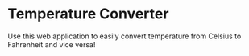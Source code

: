 # Temperature Converter

Use this web application to easily convert temperature from Celsius to Fahrenheit and vice versa!